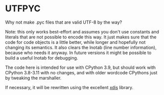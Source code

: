 # UTFPYC

Why not make .pyc files that are valid UTF-8 by the way?

Note: this only works best-effort and assumes you don't use
constants and literals that are not possible to encode this way.
It just makes sure that the code for code objects is a little better,
while longer and hopefully not changing its semantics.
It also clears the lnotab (line number information), because who needs it anyway.
In future versions it might be possible to build a useful lnotab
for debugging.

The code here is intended for use with CPython 3.9,
but should work with CPython 3.8-3.11 with no changes,
and with older wordcode CPythons just by tweaking the marshaller.

If necessary, it will be rewritten using the excellent [xdis] library.

[xdis]: https://github.com/rocky/python-xdis
